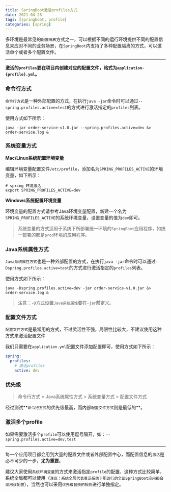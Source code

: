 ```yaml
---
title: SpringBoot激活profiles方式
date: 2021-04-28
tags: [springboot, profile]
categories: [spring]
---
```




多环境是最常见的`配置隔离`方式之一，可以根据不同的运行环境提供不同的配置信息来应对不同的业务场景，在`SpringBoot`内支持了多种配置隔离的方式，可以激活单个或者多个配置文件。



------

**激活的`profiles`要在项目内创建对应的配置文件，格式为`application-{profile}.yml`。**



### 命令行方式

`命令行方式`是一种外部配置的方式，在执行`java -jar`命令时可以通过`--spring.profiles.active=test`的方式进行激活指定的`profiles`列表。

使用方式如下所示：

```shell
java -jar order-service-v1.0.jar --spring.profiles.active=dev &> order-service.log &
```

### 系统变量方式

**Mac/Linux系统配置环境变量**

编辑环境变量配置文件`/etc/profile`，添加名为`SPRING_PROFILES_ACTIVE`的环境变量，如下所示：

```shell
# spring 环境激活
export SPRING_PROFILES_ACTIVE=dev

```

**Windows系统配置环境变量**

环境变量的配置方式请参考Java环境变量配置，新建一个名为`SPRING_PROFILES_ACTIVE`的系统环境变量，设置变量的值为`dev`即可。



> 系统变量的方式适用于系统下所部署统一环境的`SpringBoot`应用程序，如统一部署的都是`prod`环境的应用程序。



### Java系统属性方式

`Java系统属性方式`也是一种外部配置的方式，在执行`java -jar`命令时可以通过`-Dspring.profiles.active=test`的方式进行激活指定的`profiles`列表。

 使用方式如下所示：

```shell
java -Dspring.profiles.active=dev -jar order-service-v1.0.jar &> order-service.log &
```

> 注意：`-D`方式设置`Java系统属性`要在`-jar`**前**定义。



### 配置文件方式

`配置文件方式`是最常用的方式，不过灵活性不强，局限性比较大，不建议使用这种方式来激活配置文件

 我们只需要在`application.yml`配置文件添加配置即可，使用方式如下所示：

```yaml
spring:
  profiles:
    # 激活profiles
    active: dev
```

### 优先级

> 命令行方式 > Java系统属性方式 > 系统变量方式 > 配置文件方式



经过测试**`命令行方式`的优先级最高，而内部`配置文件方式`则是最低的**。



### 激活多个profile

如果需要激活多个`profile`可以使用逗号隔开，如：`--spring.profiles.active=dev,test`



------

每一个应用项目都会用到大量的配置文件或者外部配置中心，而配置信息的`激活`是必不可少的一步，**尤为重要**。

建议大家使用`系统环境变量`的方式来激活指定`profile`的配置，这种方式比较简单，系统全局都可以使用（`注意：系统全局代表着该系统下所运行的全部SpringBoot应用都会采用该配置`），当然也可以采用`优先级替换的规则`进行单独指定。

